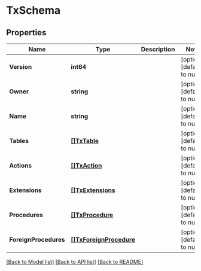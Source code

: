 # TxSchema

## Properties
Name | Type | Description | Notes
------------ | ------------- | ------------- | -------------
**Version** | **int64** |  | [optional] [default to null]
**Owner** | **string** |  | [optional] [default to null]
**Name** | **string** |  | [optional] [default to null]
**Tables** | [**[]TxTable**](txTable.md) |  | [optional] [default to null]
**Actions** | [**[]TxAction**](txAction.md) |  | [optional] [default to null]
**Extensions** | [**[]TxExtensions**](txExtensions.md) |  | [optional] [default to null]
**Procedures** | [**[]TxProcedure**](txProcedure.md) |  | [optional] [default to null]
**ForeignProcedures** | [**[]TxForeignProcedure**](txForeignProcedure.md) |  | [optional] [default to null]

[[Back to Model list]](../README.md#documentation-for-models) [[Back to API list]](../README.md#documentation-for-api-endpoints) [[Back to README]](../README.md)

